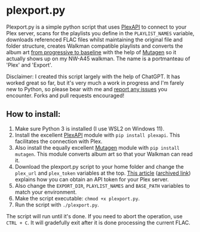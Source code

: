 # plexport.py
Plexport.py is a simple python script that uses [PlexAPI](https://github.com/pkkid/python-plexapi) to connect to your Plex server, scans for the playlists you define in the `PLAYLIST_NAMES` variable, downloads referenced FLAC files whilst maintaining the original file and folder structure, creates Walkman compatible playlists and converts the album art [from progressive to baseline]([url](https://old.reddit.com/r/DigitalAudioPlayer/comments/sgpymv/sony_nwa45_artwork_tips/)) with the help of [Mutagen](https://mutagen.readthedocs.io/) so it actually shows up on my NW-A45 walkman. The name is a portmanteau of 'Plex' and 'Export'.

Disclaimer: I created this script largely with the help of ChatGPT. It has worked great so far, but it's very much a work in progress and I'm farely new to Python, so please bear with me and [report any issues](https://github.com/appel/plexport/issues/new) you encounter. Forks and pull requests encouraged!

## How to install:

1. Make sure Python 3 is installed (I use WSL2 on Windows 11).
2. Install the excellent [PlexAPI](https://github.com/pkkid/python-plexapi) module with `pip install plexapi`. This facilitates the connection with Plex.
3. Also install the equally excellent [Mutagen](https://mutagen.readthedocs.io/) module with `pip install mutagen`. This module converts album art so that your Walkman can read it.
4. Download the plexport.py script to your home folder and change the `plex_url` and `plex_token` variables at the top. [This article](https://support.plex.tv/articles/204059436-finding-an-authentication-token-x-plex-token/) ([archived link](https://web.archive.org/web/20250115065507/https://support.plex.tv/articles/204059436-finding-an-authentication-token-x-plex-token/)) explains how you can obtain an API token for your Plex server.
5. Also change the `EXPORT_DIR`, `PLAYLIST_NAMES` and `BASE_PATH` variables to match your environment.
6. Make the script executable: `chmod +x plexport.py`.
7. Run the script with `./plexport.py`.

The script will run until it's done. If you need to abort the operation, use `CTRL + C`. It will gradefully exit after it is done processing the current FLAC.
